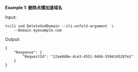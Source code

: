 **Example 1: 删除点播加速域名**



Input: 

```
tccli vod DeleteVodDomain --cli-unfold-argument  \
    --Domain myexample.com
```

Output: 
```
{
    "Response": {
        "RequestId": "12ae8d8e-dce3-4551-9d4b-5594145287e1"
    }
}
```

